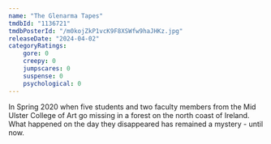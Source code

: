 ```yaml
---
name: "The Glenarma Tapes"
tmdbId: "1136721"
tmdbPosterId: "/m0kojZkP1vcK9F8XSWfw9haJHKz.jpg"
releaseDate: "2024-04-02"
categoryRatings:
    gore: 0
    creepy: 0
    jumpscares: 0
    suspense: 0
    psychological: 0
---
```

In Spring 2020 when five students and two faculty members from the Mid Ulster College of Art go missing in a forest on the north coast of Ireland. What happened on the day they disappeared has remained a mystery - until now.
